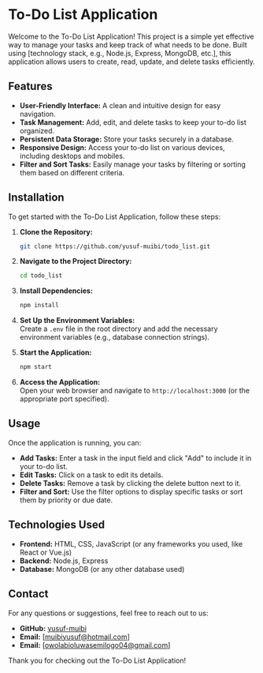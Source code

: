 # To-Do List Application

Welcome to the To-Do List Application! This project is a simple yet effective way to manage your tasks and keep track of what needs to be done. Built using [technology stack, e.g., Node.js, Express, MongoDB, etc.], this application allows users to create, read, update, and delete tasks efficiently.

## Features

- **User-Friendly Interface:** A clean and intuitive design for easy navigation.
- **Task Management:** Add, edit, and delete tasks to keep your to-do list organized.
- **Persistent Data Storage:** Store your tasks securely in a database.
- **Responsive Design:** Access your to-do list on various devices, including desktops and mobiles.
- **Filter and Sort Tasks:** Easily manage your tasks by filtering or sorting them based on different criteria.

## Installation

To get started with the To-Do List Application, follow these steps:

1. **Clone the Repository:**
   ```bash
   git clone https://github.com/yusuf-muibi/todo_list.git
   ```
   
2. **Navigate to the Project Directory:**
   ```bash
   cd todo_list
   ```

3. **Install Dependencies:**
   ```bash
   npm install
   ```

4. **Set Up the Environment Variables:**  
   Create a `.env` file in the root directory and add the necessary environment variables (e.g., database connection strings).

5. **Start the Application:**
   ```bash
   npm start
   ```

6. **Access the Application:**  
   Open your web browser and navigate to `http://localhost:3000` (or the appropriate port specified).

## Usage

Once the application is running, you can:

- **Add Tasks:** Enter a task in the input field and click "Add" to include it in your to-do list.
- **Edit Tasks:** Click on a task to edit its details.
- **Delete Tasks:** Remove a task by clicking the delete button next to it.
- **Filter and Sort:** Use the filter options to display specific tasks or sort them by priority or due date.

## Technologies Used

- **Frontend:** HTML, CSS, JavaScript (or any frameworks you used, like React or Vue.js)
- **Backend:** Node.js, Express
- **Database:** MongoDB (or any other database used)


## Contact

For any questions or suggestions, feel free to reach out to us:

- **GitHub:** [yusuf-muibi](https://github.com/yusuf-muibi)
- **Email:** [muibiyusuf@hotmail.com]
- **Email:** [owolabioluwasemilogo04@gmail.com]

Thank you for checking out the To-Do List Application!